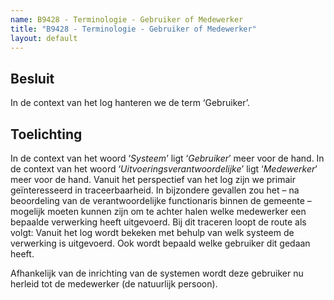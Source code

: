 ```yaml
---
name: B9428 - Terminologie - Gebruiker of Medewerker
title: "B9428 - Terminologie - Gebruiker of Medewerker"
layout: default
---
```

## Besluit
In de context van het log hanteren we de term ‘Gebruiker’.

## Toelichting
In de context van het woord ‘*Systeem*’ ligt ‘*Gebruiker*’ meer voor de hand. In de context van het woord ‘*Uitvoeringsverantwoordelijke*’ ligt ‘*Medewerker*’ meer voor de hand. 
Vanuit het perspectief van het log zijn we primair geïnteresseerd in traceerbaarheid. In bijzondere gevallen zou het – na beoordeling van de verantwoordelijke functionaris binnen de gemeente – mogelijk moeten kunnen zijn om te achter halen welke medewerker een bepaalde verwerking heeft uitgevoerd. Bij dit traceren loopt de route als volgt: Vanuit het log wordt bekeken met behulp van welk systeem de verwerking is uitgevoerd. Ook wordt bepaald welke gebruiker dit gedaan heeft.

Afhankelijk van de inrichting van de systemen wordt deze gebruiker nu herleid tot de medewerker (de natuurlijk persoon).
